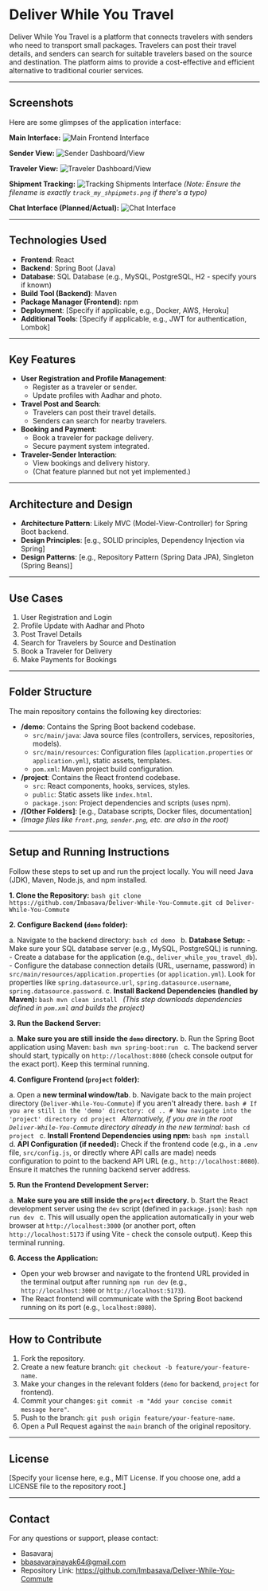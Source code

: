 # Deliver While You Travel

Deliver While You Travel is a platform that connects travelers with senders who need to transport small packages. Travelers can post their travel details, and senders can search for suitable travelers based on the source and destination. The platform aims to provide a cost-effective and efficient alternative to traditional courier services.

---

## Screenshots

Here are some glimpses of the application interface:

**Main Interface:**
![Main Frontend Interface](front.png)

**Sender View:**
![Sender Dashboard/View](sender.png)

**Traveler View:**
![Traveler Dashboard/View](traveler.png)

**Shipment Tracking:**
![Tracking Shipments Interface](track_my_shpipmets.png) 
*(Note: Ensure the filename is exactly `track_my_shpipmets.png` if there's a typo)*

**Chat Interface (Planned/Actual):**
![Chat Interface](chat_interface.png)


---

## Technologies Used
- **Frontend**: React
- **Backend**: Spring Boot (Java)
- **Database**: SQL Database (e.g., MySQL, PostgreSQL, H2 - specify yours if known)
- **Build Tool (Backend)**: Maven
- **Package Manager (Frontend)**: npm
- **Deployment**: [Specify if applicable, e.g., Docker, AWS, Heroku]
- **Additional Tools**: [Specify if applicable, e.g., JWT for authentication, Lombok]

---

## Key Features
- **User Registration and Profile Management**:
  - Register as a traveler or sender.
  - Update profiles with Aadhar and photo.
- **Travel Post and Search**:
  - Travelers can post their travel details.
  - Senders can search for nearby travelers.
- **Booking and Payment**:
  - Book a traveler for package delivery.
  - Secure payment system integrated.
- **Traveler-Sender Interaction**:
  - View bookings and delivery history.
  - (Chat feature planned but not yet implemented.)

---

## Architecture and Design
- **Architecture Pattern**: Likely MVC (Model-View-Controller) for Spring Boot backend.
- **Design Principles**: [e.g., SOLID principles, Dependency Injection via Spring]
- **Design Patterns**: [e.g., Repository Pattern (Spring Data JPA), Singleton (Spring Beans)]

---

## Use Cases
1. User Registration and Login
2. Profile Update with Aadhar and Photo
3. Post Travel Details
4. Search for Travelers by Source and Destination
5. Book a Traveler for Delivery
6. Make Payments for Bookings

---

## Folder Structure

The main repository contains the following key directories:

-   **/demo**: Contains the Spring Boot backend codebase.
    -   `src/main/java`: Java source files (controllers, services, repositories, models).
    -   `src/main/resources`: Configuration files (`application.properties` or `application.yml`), static assets, templates.
    -   `pom.xml`: Maven project build configuration.
-   **/project**: Contains the React frontend codebase.
    -   `src`: React components, hooks, services, styles.
    -   `public`: Static assets like `index.html`.
    -   `package.json`: Project dependencies and scripts (uses npm).
-   **/[Other Folders]**: [e.g., Database scripts, Docker files, documentation]
-   *(Image files like `front.png`, `sender.png`, etc. are also in the root)*

---

## Setup and Running Instructions

Follow these steps to set up and run the project locally. You will need Java (JDK), Maven, Node.js, and npm installed.

**1. Clone the Repository:**
    ```bash
    git clone https://github.com/Imbasava/Deliver-While-You-Commute.git
    cd Deliver-While-You-Commute
    ```


**2. Configure Backend (`demo` folder):**

   a. Navigate to the backend directory:
      ```bash
      cd demo
      ```
   b. **Database Setup:**
      - Make sure your SQL database server (e.g., MySQL, PostgreSQL) is running.
      - Create a database for the application (e.g., `deliver_while_you_travel_db`).
      - Configure the database connection details (URL, username, password) in `src/main/resources/application.properties` (or `application.yml`). Look for properties like `spring.datasource.url`, `spring.datasource.username`, `spring.datasource.password`.
   c. **Install Backend Dependencies (handled by Maven):**
      ```bash
      mvn clean install
      ```
      *(This step downloads dependencies defined in `pom.xml` and builds the project)*

**3. Run the Backend Server:**

   a. **Make sure you are still inside the `demo` directory.**
   b. Run the Spring Boot application using Maven:
      ```bash
      mvn spring-boot:run
      ```
   c. The backend server should start, typically on `http://localhost:8080` (check console output for the exact port). Keep this terminal running.

**4. Configure Frontend (`project` folder):**

   a. Open a **new terminal window/tab**.
   b. Navigate back to the main project directory (`Deliver-While-You-Commute`) if you aren't already there.
      ```bash
      # If you are still in the 'demo' directory:
      cd ..
      # Now navigate into the 'project' directory
      cd project
      ```
      *Alternatively, if you are in the root `Deliver-While-You-Commute` directory already in the new terminal:*
      ```bash
      cd project
      ```
   c. **Install Frontend Dependencies using npm:**
      ```bash
      npm install
      ```
   d. **API Configuration (if needed):** Check if the frontend code (e.g., in a `.env` file, `src/config.js`, or directly where API calls are made) needs configuration to point to the backend API URL (e.g., `http://localhost:8080`). Ensure it matches the running backend server address.

**5. Run the Frontend Development Server:**

   a. **Make sure you are still inside the `project` directory.**
   b. Start the React development server using the `dev` script (defined in `package.json`):
      ```bash
      npm run dev
      ```
   c. This will usually open the application automatically in your web browser at `http://localhost:3000` (or another port, often `http://localhost:5173` if using Vite - check the console output). Keep this terminal running.

**6. Access the Application:**

   - Open your web browser and navigate to the frontend URL provided in the terminal output after running `npm run dev` (e.g., `http://localhost:3000` or `http://localhost:5173`).
   - The React frontend will communicate with the Spring Boot backend running on its port (e.g., `localhost:8080`).

---

## How to Contribute
1. Fork the repository.
2. Create a new feature branch: `git checkout -b feature/your-feature-name`.
3. Make your changes in the relevant folders (`demo` for backend, `project` for frontend).
4. Commit your changes: `git commit -m "Add your concise commit message here"`.
5. Push to the branch: `git push origin feature/your-feature-name`.
6. Open a Pull Request against the `main` branch of the original repository.

---

## License
[Specify your license here, e.g., MIT License. If you choose one, add a LICENSE file to the repository root.]

---

## Contact
For any questions or support, please contact:
- Basavaraj
- bbasavarajnayak64@gmail.com
-  Repository Link: https://github.com/Imbasava/Deliver-While-You-Commute
